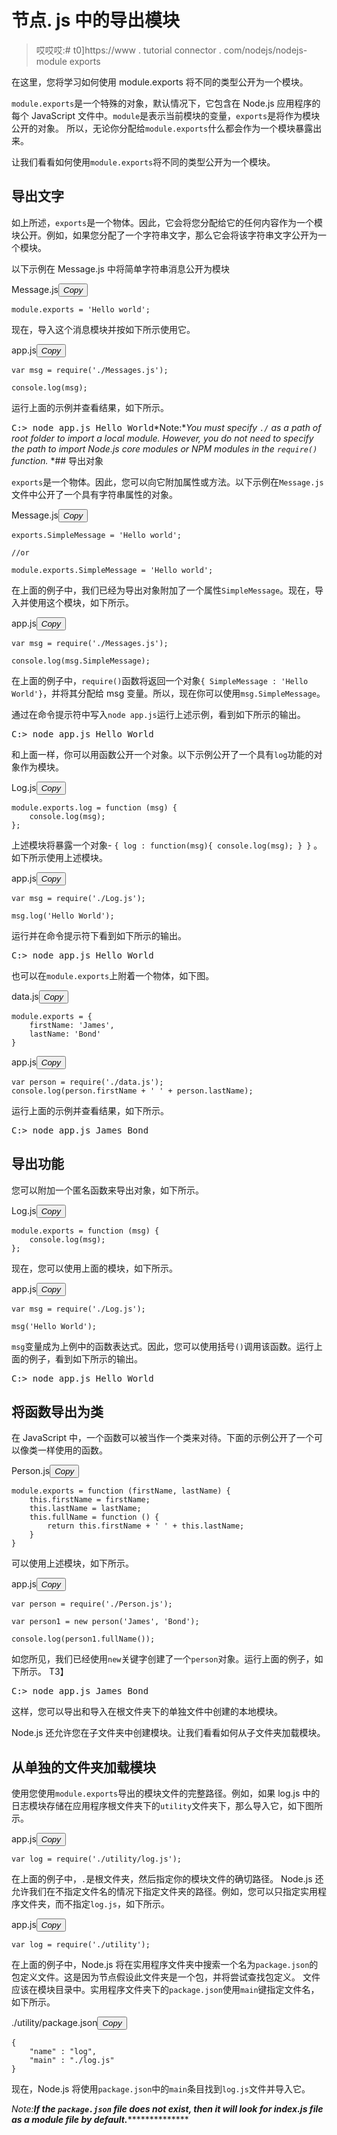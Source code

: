 # 节点. js 中的导出模块

> 哎哎哎:# t0]https://www . tutorial connector . com/nodejs/nodejs-module exports

在这里，您将学习如何使用 module.exports 将不同的类型公开为一个模块。

`module.exports`是一个特殊的对象，默认情况下，它包含在 Node.js 应用程序的每个 JavaScript 文件中。`module`是表示当前模块的变量，`exports`是将作为模块公开的对象。 所以，无论你分配给`module.exports`什么都会作为一个模块暴露出来。

让我们看看如何使用`module.exports`将不同的类型公开为一个模块。

## 导出文字

如上所述，`exports`是一个物体。因此，它会将您分配给它的任何内容作为一个模块公开。例如，如果您分配了一个字符串文字，那么它会将该字符串文字公开为一个模块。

以下示例在 Message.js 中将简单字符串消息公开为模块

Message.js<button class="copy-btn pull-right" title="Copy example code">*Copy*</button> 

```
module.exports = 'Hello world'; 
```

现在，导入这个消息模块并按如下所示使用它。

app.js<button class="copy-btn pull-right" title="Copy example code">*Copy*</button> 

```
var msg = require('./Messages.js');

console.log(msg); 
```

运行上面的示例并查看结果，如下所示。

<samp>C:\> node app.js
Hello World</samp>*Note:**You must specify `./` as a path of root folder to import a local module. However, you do not need to specify the path to import Node.js core modules or NPM modules in the `require()` function.* *## 导出对象

`exports`是一个物体。因此，您可以向它附加属性或方法。以下示例在`Message.js`文件中公开了一个具有字符串属性的对象。

Message.js<button class="copy-btn pull-right" title="Copy example code">*Copy*</button> 

```
exports.SimpleMessage = 'Hello world';

//or

module.exports.SimpleMessage = 'Hello world'; 
```

在上面的例子中，我们已经为导出对象附加了一个属性`SimpleMessage`。现在，导入并使用这个模块，如下所示。

app.js<button class="copy-btn pull-right" title="Copy example code">*Copy*</button> 

```
var msg = require('./Messages.js');

console.log(msg.SimpleMessage); 
```

在上面的例子中，`require()`函数将返回一个对象`{ SimpleMessage : 'Hello World'}`，并将其分配给 msg 变量。所以，现在你可以使用`msg.SimpleMessage`。

通过在命令提示符中写入`node app.js`运行上述示例，看到如下所示的输出。

<samp>C:\> node app.js
Hello World</samp>

和上面一样，你可以用函数公开一个对象。以下示例公开了一个具有`log`功能的对象作为模块。

Log.js<button class="copy-btn pull-right" title="Copy example code">*Copy*</button> 

```
module.exports.log = function (msg) { 
    console.log(msg);
}; 
```

上述模块将暴露一个对象- `{ log : function(msg){ console.log(msg); } }` 。如下所示使用上述模块。

app.js<button class="copy-btn pull-right" title="Copy example code">*Copy*</button> 

```
var msg = require('./Log.js');

msg.log('Hello World'); 
```

运行并在命令提示符下看到如下所示的输出。

<samp>C:\> node app.js
Hello World</samp>

也可以在`module.exports`上附着一个物体，如下图。

data.js<button class="copy-btn pull-right" title="Copy example code">*Copy*</button> 

```
module.exports = {
    firstName: 'James',
    lastName: 'Bond'
} 
```

app.js<button class="copy-btn pull-right" title="Copy example code">*Copy*</button> 

```
var person = require('./data.js');
console.log(person.firstName + ' ' + person.lastName); 
```

运行上面的示例并查看结果，如下所示。

<samp>C:\> node app.js
James Bond</samp>

## 导出功能

您可以附加一个匿名函数来导出对象，如下所示。

Log.js<button class="copy-btn pull-right" title="Copy example code">*Copy*</button> 

```
module.exports = function (msg) { 
    console.log(msg);
}; 
```

现在，您可以使用上面的模块，如下所示。

app.js<button class="copy-btn pull-right" title="Copy example code">*Copy*</button> 

```
var msg = require('./Log.js');

msg('Hello World'); 
```

`msg`变量成为上例中的函数表达式。因此，您可以使用括号`()`调用该函数。运行上面的例子，看到如下所示的输出。

<samp>C:\> node app.js
Hello World</samp>

## 将函数导出为类

在 JavaScript 中，一个函数可以被当作一个类来对待。下面的示例公开了一个可以像类一样使用的函数。

Person.js<button class="copy-btn pull-right" title="Copy example code">*Copy*</button> 

```
module.exports = function (firstName, lastName) {
    this.firstName = firstName;
    this.lastName = lastName;
    this.fullName = function () { 
        return this.firstName + ' ' + this.lastName;
    }
} 
```

可以使用上述模块，如下所示。

app.js<button class="copy-btn pull-right" title="Copy example code">*Copy*</button> 

```
var person = require('./Person.js');

var person1 = new person('James', 'Bond');

console.log(person1.fullName()); 
```

如您所见，我们已经使用`new`关键字创建了一个`person`对象。运行上面的例子，如下所示。 T3】

<samp>C:\> node app.js
James Bond</samp>

这样，您可以导出和导入在根文件夹下的单独文件中创建的本地模块。

Node.js 还允许您在子文件夹中创建模块。让我们看看如何从子文件夹加载模块。

## 从单独的文件夹加载模块

使用您使用`module.exports`导出的模块文件的完整路径。例如，如果 log.js 中的日志模块存储在应用程序根文件夹下的`utility`文件夹下，那么导入它，如下图所示。

app.js<button class="copy-btn pull-right" title="Copy example code">*Copy*</button> 

```
var log = require('./utility/log.js'); 
```

在上面的例子中，`.`是根文件夹，然后指定你的模块文件的确切路径。 Node.js 还允许我们在不指定文件名的情况下指定文件夹的路径。例如，您可以只指定实用程序文件夹，而不指定`log.js`，如下所示。

app.js<button class="copy-btn pull-right" title="Copy example code">*Copy*</button> 

```
var log = require('./utility'); 
```

在上面的例子中，Node.js 将在实用程序文件夹中搜索一个名为`package.json`的包定义文件。这是因为节点假设此文件夹是一个包，并将尝试查找包定义。 文件应该在模块目录中。实用程序文件夹下的`package.json`使用`main`键指定文件名，如下所示。

./utility/package.json<button class="copy-btn pull-right" title="Copy example code">*Copy*</button> 

```
{
    "name" : "log",
    "main" : "./log.js"
} 
```

现在，Node.js 将使用`package.json`中的`main`条目找到`log.js`文件并导入它。

*Note:**If the `package.json` file does not exist, then it will look for index.js file as a module file by default.*****************